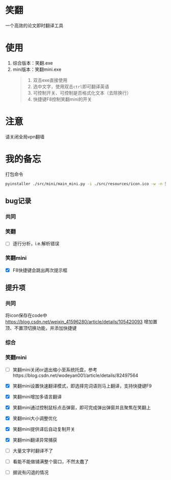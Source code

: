 # 笑翻
一个高效的论文即时翻译工具

# 使用
1. 综合版本：笑翻.exe
2. mini版本：笑翻mini.exe 
   > 1. 双击exe直接使用
   > 2. 选中文字，使用双击`ctrl`即可翻译英语
   > 3. 可控制开关、可控制是否格式化文本（去除换行）
   > 4. 快捷键F8控制笑翻mini的开关

# 注意
请关闭全局vpn翻墙

# 我的备忘
打包命令
```bash
pyinstaller ./src/mini/main_mini.py -i ./src/resources/icon.ico -w -n 笑翻 -F
```
## bug记录
### 共同
### 笑翻
-[ ] 逐行分析，i.e.解析错误
### 笑翻mini
-[x] F8快捷键会跳出两次提示框

## 提升项
### 共同
将icon保存在code中 https://blog.csdn.net/weixin_41596280/article/details/105420093
增加置顶、不置顶切换功能，并添加快捷键
### 综合

### 笑翻mini
-[ ] 笑翻mini关闭or退出缩小至系统托盘，参考https://blog.csdn.net/wodeyan001/article/details/82497564
-[x] 笑翻mini设置快速翻译模式，即选择完词语则马上翻译，支持快捷键F9
-[x] 笑翻mini增加多语言翻译
-[x] 笑翻mini通过控制鼠标点击弹窗，即可完成弹出弹窗并且聚焦在笑翻上
-[x] 笑翻mini大小调整优化
-[x] 笑翻mini提供译后自动复制开关
-[x] 笑翻mini翻译异常捕获
-[ ] 大量文字时翻译不了
-[ ] 看能不能做铺满整个窗口，不然太蠢了
-[ ] 据说有闪退的情况


